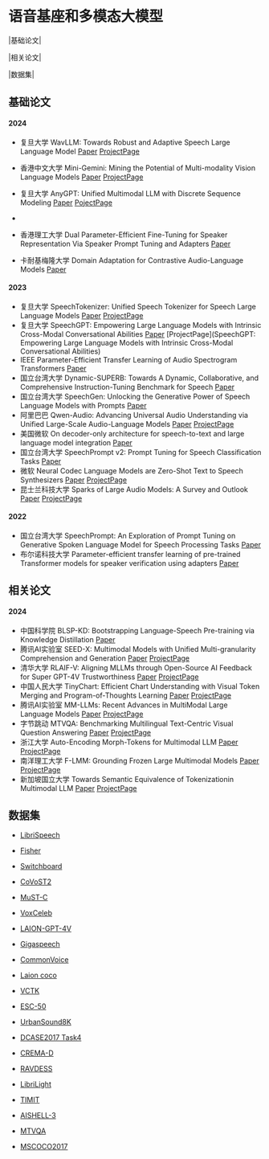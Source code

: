 # 语音基座和多模态大模型

|基础论文|

|相关论文|

|数据集|

## 基础论文



#### 2024

- 复旦大学		 WavLLM: Towards Robust and Adaptive Speech Large Language Model [Paper](https://arxiv.org/abs/2404.00656) [ProjectPage](https://aka.ms/wavllm)

- 香港中文大学	 Mini-Gemini: Mining the Potential of Multi-modality Vision Language Models [Paper](https://arxiv.org/abs/2403.18814) [ProjectPage](https://github.com/dvlab-research/MGM)

- 复旦大学		 AnyGPT: Unified Multimodal LLM with Discrete Sequence Modeling [Paper](https://arxiv.org/abs/2402.12226) [PojectPage](https://junzhan2000.github.io/AnyGPT.github.io/)

- 

- 香港理工大学	 Dual Parameter-Efficient Fine-Tuning for Speaker Representation Via Speaker Prompt Tuning and Adapters [Paper](https://ieeexplore.ieee.org/document/10447795)

- 卡耐基梅隆大学     Domain Adaptation for Contrastive Audio-Language Models [Paper](https://arxiv.org/abs/2402.09585)


#### 2023


- 复旦大学		SpeechTokenizer: Unified Speech Tokenizer for Speech Large Language Models [Paper](https://arxiv.org/abs/2308.16692) [ProjectPage](https://0nutation.github.io/SpeechTokenizer.github.io/)
- 复旦大学		SpeechGPT: Empowering Large Language Models with Intrinsic Cross-Modal Conversational Abilities [Paper](https://arxiv.org/abs/2305.11000) [ProjectPage](SpeechGPT: Empowering Large Language Models with Intrinsic Cross-Modal Conversational Abilities)
- IEEE			Parameter-Efficient Transfer Learning of Audio Spectrogram Transformers [Paper](https://arxiv.org/abs/2312.03694)
- 国立台湾大学	Dynamic-SUPERB: Towards A Dynamic, Collaborative, and Comprehensive Instruction-Tuning Benchmark for Speech [Paper](https://arxiv.org/abs/2309.09510)
- 国立台湾大学	SpeechGen: Unlocking the Generative Power of Speech Language Models with Prompts [Paper](https://arxiv.org/abs/2306.02207)
- 阿里巴巴		Qwen-Audio: Advancing Universal Audio Understanding via Unified Large-Scale Audio-Language Models [Paper](https://arxiv.org/abs/2311.07919) [ProjectPage](https://github.com/QwenLM/Qwen-Audio)
- 美国微软		On decoder-only architecture for speech-to-text and large language model integration [Paper](https://arxiv.org/abs/2307.03917)
- 国立台湾大学	SpeechPrompt v2: Prompt Tuning for Speech Classification Tasks [Paper](https://arxiv.org/abs/2303.00733)
- 微软			Neural Codec Language Models are Zero-Shot Text to Speech Synthesizers [Paper](https://arxiv.org/abs/2301.02111) [ProjectPage](https://github.com/microsoft/unilm)
- 昆士兰科技大学    Sparks of Large Audio Models: A Survey and Outlook [Paper](https://arxiv.org/abs/2308.12792) [ProjectPage](https://github.com/EmulationAI/awesome-large-audio-models)


#### 2022

- 国立台湾大学	SpeechPrompt: An Exploration of Prompt Tuning on Generative Spoken Language Model for Speech Processing Tasks [Paper]()
- 布尔诺科技大学    Parameter-efficient transfer learning of pre-trained Transformer models for speaker verification using adapters  [Paper](https://arxiv.org/abs/2210.16032)

## 相关论文

#### 2024

- 中国科学院	    BLSP-KD: Bootstrapping Language-Speech Pre-training via Knowledge Distillation [Paper](https://arxiv.org/abs/2405.19041)
- 腾讯AI实验室	SEED-X: Multimodal Models with Unified Multi-granularity Comprehension and Generation [Paper](https://arxiv.org/abs/2404.14396) [ProjectPage](https://github.com/AILab-CVC/SEED-X)
- 清华大学		RLAIF-V: Aligning MLLMs through Open-Source AI Feedback for Super GPT-4V Trustworthiness [Paper](https://arxiv.org/abs/2405.17220) [ProjectPage](https://github.com/RLHF-V/RLAIF-V)
- 中国人民大学	TinyChart: Efficient Chart Understanding with Visual Token Merging and Program-of-Thoughts Learning [Paper](https://arxiv.org/abs/2404.16635) [ProjectPage]()
- 腾讯AI实验室	MM-LLMs: Recent Advances in MultiModal Large Language Models [Paper](https://arxiv.org/abs/2401.13601) [ProjectPage](https://mm-llms.github.io/) 
- 字节跳动		MTVQA: Benchmarking Multilingual Text-Centric Visual Question Answering [Paper](https://arxiv.org/abs/2405.11985) [ProjectPage](https://bytedance.github.io/MTVQA/)
- 浙江大学		Auto-Encoding Morph-Tokens for Multimodal LLM [Paper](https://arxiv.org/abs/2405.01926) [ProjectPage](https://github.com/DCDmllm/MorphTokens)
- 南洋理工大学	F-LMM: Grounding Frozen Large Multimodal Models [Paper](https://arxiv.org/abs/2406.05821) [ProjectPage](https://github.com/wusize/F-LMM)
- 新加坡国立大学    Towards Semantic Equivalence of Tokenizationin Multimodal LLM [Paper](https://arxiv.org/pdf/2406.05127) [ProjectPage](https://chocowu.github.io/SeTok-web/)


## 数据集

- [LibriSpeech](http://www.openslr.org/12/)
- [Fisher](https://catalog.ldc.upenn.edu/LDC2004T19)
- [Switchboard](https://catalog.ldc.upenn.edu/LDC97S62)
- [CoVoST2](https://www.statmt.org/wmt16/multimodal-task.html)

- [MuST-C](https://www.statmt.org/wmt17/multimodal-task.html)

- [VoxCeleb](https://www.robots.ox.ac.uk/~vgg/data/voxceleb/)

- [LAION-GPT-4V](https://huggingface.co/datasets/laion/gpt4v-dataset)
- [Gigaspeech](https://github.com/SpeechColab/GigaSpeech)

- [CommonVoice](https://commonvoice.mozilla.org/en/datasets)

- [Laion coco](https://laion.ai/blog/laion-coco/)

- [VCTK](https://datashare.ed.ac.uk/handle/10283/3443)

- [ESC-50](https://github.com/karolpiczak/ESC-50)
- [UrbanSound8K](https://urbansounddataset.weebly.com/)

- [DCASE2017 Task4](https://dcase.community/challenge2017/task-acoustic-scene-classification)
- [CREMA-D](https://github.com/CheyneyComputerScience/CREMA-D)

- [RAVDESS](https://zenodo.org/records/1188976)

- [LibriLight](http://www.openslr.org/95/)

- [TIMIT](https://catalog.ldc.upenn.edu/LDC93S1)

- [AISHELL-3](http://www.openslr.org/93/)

- [MTVQA](https://huggingface.co/datasets/ByteDance/MTVQA)
- [MSCOCO2017](https://cocodataset.org/#home)